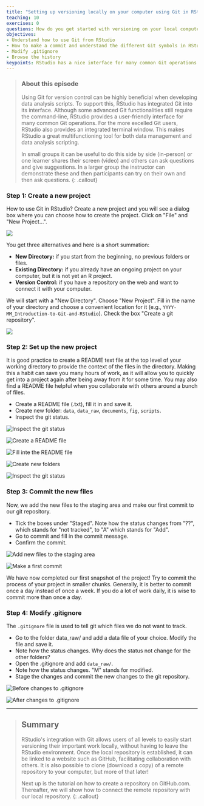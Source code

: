 ```yaml
---
title: "Setting up versioning locally on your computer using Git in RStudio"
teaching: 10
exercises: 0
questions: How do you get started with versioning on your local computer using RStudio?
objectives:
- Understand how to use Git from RStudio
- How to make a commit and understand the different Git symbols in RStudio
- Modify .gitignore
- Browse the history
keypoints: RStudio has a nice interface for many common Git operations
---
```


> ### About this episode 
> Using Git for version control can be highly beneficial when developing data analysis scripts. 
> To support this, RStudio has integrated Git into its interface. 
> Although some advanced Git functionalities still require the command-line, RStudio provides a user-friendly interface for many common Git operations. For the more excelled Git users, RStudio also provides an integrated terminal window. This makes RStudio a great multifunctioning tool for both data management and data analysis scripting. 
> 
> In small groups it can be useful to do this side by side (in-person) or one
> learner shares their screen (video) and others can ask questions and give
> suggestions. In a larger group the instructor can demonstrate these and then
> participants can try on their own and then ask questions.
{: .callout}


### Step 1: Create a new project

How to use Git in RStudio? Create a new project and you will see a dialog box where you can choose how to create the project. Click on "File" and "New Project...".

![](../fig/creating-new-R-project_New-Directory/00_create-New-R-Project-Git-RStudio.png)

You get three alternatives and here is a short summation:

- **New Directory:** if you start from the beginning, no previous folders or files.
- **Existing Directory:** if you already have an ongoing project on your computer, but it is not yet an R project.
- **Version Control:** if you have a repository on the web and want to connect it with your computer.

We will start with a "New Directory". Choose "New Project". Fill in the name of your directory and choose a convenient location for it (e.g., `YYYY-MM_Introduction-to-Git-and-RStudio`). Check the box "Create a git repository".

![](../fig/creating-new-R-project_New-Directory/01_create-a-New-Project-Git-RStudio.png)


### Step 2: Set up the new project

It is good practice to create a README text file at the top level of your working directory to provide the context of the files in the directory. Making this a habit can save you many hours of work, as it will allow you to quickly get into a project again after being away from it for some time. You may also find a README file helpful when you collaborate with others around a bunch of files.

- Create a README file (.txt), fill it in and save it.
- Create new folder: `data`, `data_raw`, `documents`, `fig`, `scripts`.
- Inspect the git status.

![**Inspect the git status**](../fig/creating-new-R-project_New-Directory/02_inspect-Git-status-from-start-Git-RStudio.png)


![**Create a README file**](../fig/creating-new-R-project_New-Directory/03_create-a-README-Git-RStudio.png)


![**Fill inte the README file**](../fig/creating-new-R-project_New-Directory/04_fill-in-the-README-Git-RStudio.png)


![**Create new folders**](../fig/creating-new-R-project_New-Directory/05_create-new-folders-Git-RStudio.png)


![**Inspect the git status**](../fig/creating-new-R-project_New-Directory/06_Git-status-after-initial-project-set-up-Git-RStudio.png)


### Step 3: Commit the new files

Now, we add the new files to the staging area and make our first commit to our git repository.

- Tick the boxes under "Staged". Note how the status changes from "??", which stands for "not tracked", to "A" which stands for "Add".
- Go to commit and fill in the commit message.
- Confirm the commit.

![**Add new files to the staging area**](../fig/creating-new-R-project_New-Directory/07_add-new-files-to-staging-area-Git-RStudio.png)


![**Make a first commit**](../fig/creating-new-R-project_New-Directory/08_first-commit-Git-RStudio.png)

We have now completed our first snapshot of the project! Try to commit the process of your project in smaller chunks. Generally, it is better to commit once a day instead of once a week. If you do a lot of work daily, it is wise to commit more than once a day.


### Step 4: Modify .gitignore

The `.gitignore` file is used to tell git which files we do not want to track.

- Go to the folder data_raw/ and add a data file of your choice. Modify the file and save it.
- Note how the status changes. Why does the status not change for the other folders?
- Open the .gitignore and add `data_raw/`.
- Note how the status changes. "M" stands for modified.
- Stage the changes and commit the new changes to the git repository.

![**Before changes to .gitignore**](../fig/creating-new-R-project_New-Directory/09_raw-test-data-before-gitignore-Git-RStudio.png)


![**After changes to .gitignore**](../fig/creating-new-R-project_New-Directory/10_raw-test-data-after-gitignore-Git-RStudio.png)

---

> ## Summary
>
> RStudio's integration with Git allows users of all levels to easily start versioning their important work locally, without having to leave the RStudio environment. Once the local repository is established, it can be linked to a website such as GitHub, facilitating collaboration with others. It is also possible to clone (download a copy) of a remote repository to your computer, but more of that later!
>
> Next up is the tutorial on how to create a repository on GitHub.com. Thereafter, we will show how to connect the remote repository with our local repository.
{: .callout}
